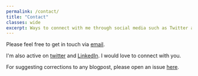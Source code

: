 ```yaml
---
permalink: /contact/
title: "Contact"
classes: wide
excerpt: Ways to connect with me through social media such as Twitter and Linkedin and via email.
---
```


Please feel free to get in touch via [email](mailto:roshan.gurung.sr@gmail.com).  

I'm also active on [twitter](https://twitter.com/RosanGrgSr) and [LinkedIn](https://www.linkedin.com/in/roshan-gurung-learning). I would love to connect with you.
  
For suggesting corrections to any blogpost, please open an issue [here](https://github.com/RoshanGurungSr/RoshanGurungSr.github.io/issues/new).